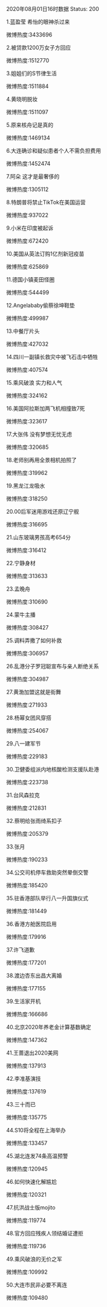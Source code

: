 2020年08月01日16时数据
Status: 200

1.蓝盈莹 希怡的眼神杀过来

微博热度:3433696

2.被贷款1200万女子方回应

微博热度:1512770

3.姐姐们的S节律生活

微博热度:1511884

4.黄晓明脱妆

微博热度:1511097

5.原来核舟记是真的

微博热度:1469134

6.大连确诊和疑似患者个人不需负担费用

微博热度:1452474

7.阿朵 这才是最奢侈的

微博热度:1305112

8.特朗普将禁止TikTok在美国运营

微博热度:937022

9.小米在印度被起诉

微博热度:672420

10.美国从英法订购1亿剂新冠疫苗

微博热度:625869

11.德国小镇麦田怪圈

微博热度:544499

12.Angelababy偷蔡徐坤鞋垫

微博热度:499987

13.中餐厅片头

微博热度:427032

14.四川一副镇长救灾中被飞石击中牺牲

微博热度:407574

15.乘风破浪 实力和人气

微博热度:324162

16.美国阿拉斯加两飞机相撞致7死

微博热度:323617

17.大张伟 没有梦想无忧无虑

微博热度:320685

18.老师别再用全景相机拍照了

微博热度:319962

19.黑龙江龙吸水

微博热度:318250

20.00后军迷用游戏还原辽宁舰

微博热度:316695

21.山东玻璃男孩高考654分

微博热度:316412

22.宁静身材

微博热度:313633

23.孟晚舟

微博热度:310690

24.蒙牛主播

微博热度:308427

25.调料弄撒了如何补救

微博热度:306957

26.乱港分子罗冠聪宣布与亲人断绝关系

微博热度:304987

27.黄渤加盟这就是街舞

微博热度:271933

28.杨幂女团风穿搭

微博热度:254067

29.八一建军节

微博热度:229183

30.卫健委组派内地核酸检测支援队赴港

微博热度:223738

31.台风森拉克

微博热度:212831

32.蔡明给张雨绮系扣子

微博热度:205379

33.张月

微博热度:190233

34.公交司机停车救助突然晕倒交警

微博热度:185420

35.驻香港部队举行八一升国旗仪式

微博热度:181449

36.香港方舱医院启用

微博热度:179916

37.许飞道歉

微博热度:177201

38.渡边杏东出昌大离婚

微博热度:177155

39.生活家开机

微博热度:166686

40.北京2020年养老金计算基数确定

微博热度:147362

41.王蔷退出2020美网

微博热度:137913

42.李准基演技

微博热度:137619

43.三十而已

微博热度:135775

44.S10将全程在上海举办

微博热度:133457

45.湖北连发74条高温预警

微博热度:120945

46.如何快速化解尴尬

微博热度:120321

47.抗洪战士版mojito

微博热度:119774

48.官方回应残疾人领结婚证遭拒

微博热度:119736

49.乘风破浪的无价之军

微博热度:109992

50.大连市民非必要不离连

微博热度:109480

